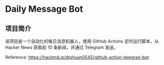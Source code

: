 # Daily Message Bot

## 项目简介

该项目是一个自动化的每日消息机器人，使用 GitHub Actions 定时运行脚本，从 Hacker News 获取前 10 条新闻，并通过 Telegram 发送。

Reference: https://hackmd.io/@shuan0545/github-action-telegran-bot

